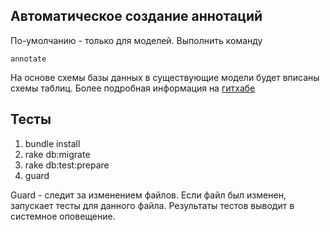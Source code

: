 ## Автоматическое создание аннотаций

По-умолчанию - только для моделей. Выполнить команду

`annotate`

На основе схемы базы данных в существующие модели будет вписаны схемы таблиц. Более подробная информация на [гитхабе](https://github.com/ctran/annotate_models "Annotate (aka AnnotateModels)")

## Тесты

1. bundle install
2. rake db:migrate
3. rake db:test:prepare
4. guard

Guard - следит за изменением файлов. Если файл был изменен, запускает тесты для данного файла. Результаты тестов выводит в системное оповещение.
